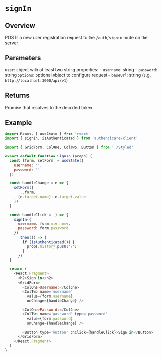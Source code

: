 # `signIn`

## Overview

POSTs a new user registration request to the `/auth/signin` route on the server.


## Parameters

`user`: object with at least two string properties:
    - `username`: string
    - `password`: string
`options`: optional object to configure request
    - `baseUrl`: string (e.g. `http://localhost:3000/api/v1`)


## Returns

Promise that resolves to the decoded token.


## Example

```js
import React, { useState } from 'react'
import { signIn, isAuthenticated } from 'authenticare/client'

import { GridForm, ColOne, ColTwo, Button } from './Styled'

export default function SignIn (props) {
  const [form, setForm] = useState({
    username: '',
    password: ''
  })

  const handleChange = e => {
    setForm({
      ...form,
      [e.target.name]: e.target.value
    })
  }

  const handleClick = () => {
    signIn({
      username: form.username,
      password: form.password
    })
      .then(() => {
        if (isAuthenticated()) {
          props.history.push('/')
        }
      })
  }

  return (
    <React.Fragment>
      <h2>Sign in</h2>
      <GridForm>
        <ColOne>Username:</ColOne>
        <ColTwo name='username'
          value={form.username}
          onChange={handleChange} />

        <ColOne>Password:</ColOne>
        <ColTwo name='password' type='password'
          value={form.password}
          onChange={handleChange} />

        <Button type='button' onClick={handleClick}>Sign in</Button>
      </GridForm>
    </React.Fragment>
  )
}
```
